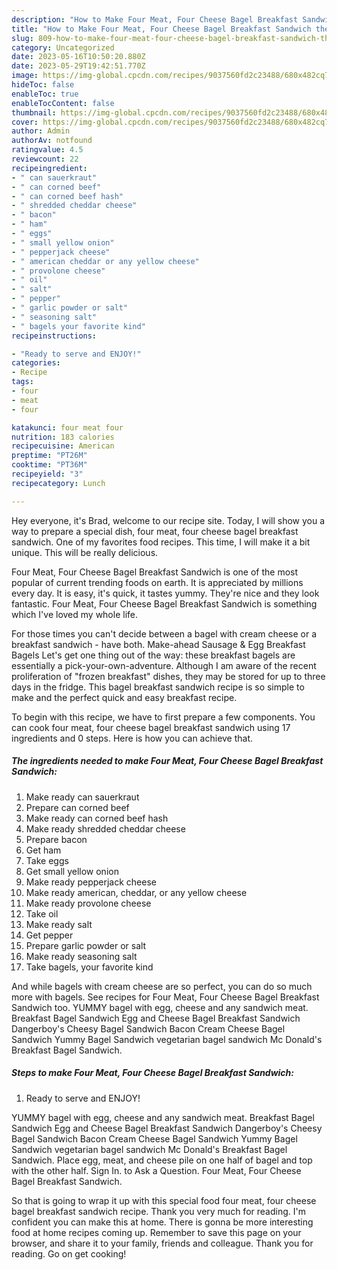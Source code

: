 ```yaml
---
description: "How to Make Four Meat, Four Cheese Bagel Breakfast Sandwich the Delicious}"
title: "How to Make Four Meat, Four Cheese Bagel Breakfast Sandwich the Delicious}"
slug: 809-how-to-make-four-meat-four-cheese-bagel-breakfast-sandwich-the-delicious
category: Uncategorized
date: 2023-05-16T10:50:20.880Z
date: 2023-05-29T19:42:51.770Z
image: https://img-global.cpcdn.com/recipes/9037560fd2c23488/680x482cq70/four-meat-four-cheese-bagel-breakfast-sandwich-recipe-main-photo.jpg
hideToc: false
enableToc: true
enableTocContent: false
thumbnail: https://img-global.cpcdn.com/recipes/9037560fd2c23488/680x482cq70/four-meat-four-cheese-bagel-breakfast-sandwich-recipe-main-photo.jpg
cover: https://img-global.cpcdn.com/recipes/9037560fd2c23488/680x482cq70/four-meat-four-cheese-bagel-breakfast-sandwich-recipe-main-photo.jpg
author: Admin
authorAv: notfound
ratingvalue: 4.5
reviewcount: 22
recipeingredient:
- " can sauerkraut"
- " can corned beef"
- " can corned beef hash"
- " shredded cheddar cheese"
- " bacon"
- " ham"
- " eggs"
- " small yellow onion"
- " pepperjack cheese"
- " american cheddar or any yellow cheese"
- " provolone cheese"
- " oil"
- " salt"
- " pepper"
- " garlic powder or salt"
- " seasoning salt"
- " bagels your favorite kind"
recipeinstructions:

- "Ready to serve and ENJOY!"
categories:
- Recipe
tags:
- four
- meat
- four

katakunci: four meat four 
nutrition: 183 calories
recipecuisine: American
preptime: "PT26M"
cooktime: "PT36M"
recipeyield: "3"
recipecategory: Lunch

---
```



Hey everyone, it's Brad, welcome to our recipe site. Today, I will show you a way to prepare a special dish, four meat, four cheese bagel breakfast sandwich. One of my favorites food recipes. This time, I will make it a bit unique. This will be really delicious.

Four Meat, Four Cheese Bagel Breakfast Sandwich is one of the most popular of current trending foods on earth. It is appreciated by millions every day. It is easy, it's quick, it tastes yummy. They're nice and they look fantastic. Four Meat, Four Cheese Bagel Breakfast Sandwich is something which I've loved my whole life.

For those times you can&#39;t decide between a bagel with cream cheese or a breakfast sandwich - have both. Make-ahead Sausage &amp; Egg Breakfast Bagels Let&#39;s get one thing out of the way: these breakfast bagels are essentially a pick-your-own-adventure. Although I am aware of the recent proliferation of &#34;frozen breakfast&#34; dishes, they may be stored for up to three days in the fridge. This bagel breakfast sandwich recipe is so simple to make and the perfect quick and easy breakfast recipe.


To begin with this recipe, we have to first prepare a few components. You can cook four meat, four cheese bagel breakfast sandwich using 17 ingredients and 0 steps. Here is how you can achieve that.

<!--inarticleads1-->

##### The ingredients needed to make Four Meat, Four Cheese Bagel Breakfast Sandwich:

1. Make ready  can sauerkraut
1. Prepare  can corned beef
1. Make ready  can corned beef hash
1. Make ready  shredded cheddar cheese
1. Prepare  bacon
1. Get  ham
1. Take  eggs
1. Get  small yellow onion
1. Make ready  pepperjack cheese
1. Make ready  american, cheddar, or any yellow cheese
1. Make ready  provolone cheese
1. Take  oil
1. Make ready  salt
1. Get  pepper
1. Prepare  garlic powder or salt
1. Make ready  seasoning salt
1. Take  bagels, your favorite kind


And while bagels with cream cheese are so perfect, you can do so much more with bagels. See recipes for Four Meat, Four Cheese Bagel Breakfast Sandwich too. YUMMY bagel with egg, cheese and any sandwich meat. Breakfast Bagel Sandwich Egg and Cheese Bagel Breakfast Sandwich Dangerboy&#39;s Cheesy Bagel Sandwich Bacon Cream Cheese Bagel Sandwich Yummy Bagel Sandwich vegetarian bagel sandwich Mc Donald&#39;s Breakfast Bagel Sandwich. 

<!--inarticleads2-->

##### Steps to make Four Meat, Four Cheese Bagel Breakfast Sandwich:


1. Ready to serve and ENJOY!

YUMMY bagel with egg, cheese and any sandwich meat. Breakfast Bagel Sandwich Egg and Cheese Bagel Breakfast Sandwich Dangerboy&#39;s Cheesy Bagel Sandwich Bacon Cream Cheese Bagel Sandwich Yummy Bagel Sandwich vegetarian bagel sandwich Mc Donald&#39;s Breakfast Bagel Sandwich. Place egg, meat, and cheese pile on one half of bagel and top with the other half. Sign In. to Ask a Question. Four Meat, Four Cheese Bagel Breakfast Sandwich. 

So that is going to wrap it up with this special food four meat, four cheese bagel breakfast sandwich recipe. Thank you very much for reading. I'm confident you can make this at home. There is gonna be more interesting food at home recipes coming up. Remember to save this page on your browser, and share it to your family, friends and colleague. Thank you for reading. Go on get cooking!
